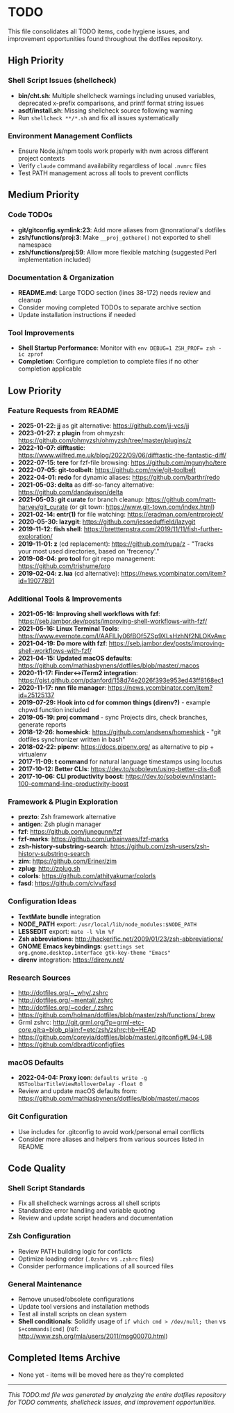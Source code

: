# TODO

This file consolidates all TODO items, code hygiene issues, and improvement opportunities found throughout the dotfiles repository.

## High Priority

### Shell Script Issues (shellcheck)
- **bin/cht.sh**: Multiple shellcheck warnings including unused variables, deprecated x-prefix comparisons, and printf format string issues
- **asdf/install.sh**: Missing shellcheck source following warning
- Run `shellcheck **/*.sh` and fix all issues systematically

### Environment Management Conflicts
- Ensure Node.js/npm tools work properly with nvm across different project contexts
- Verify `claude` command availability regardless of local `.nvmrc` files
- Test PATH management across all tools to prevent conflicts

## Medium Priority

### Code TODOs
- **git/gitconfig.symlink:23**: Add more aliases from @nonrational's dotfiles
- **zsh/functions/proj:3**: Make `__proj_gothere()` not exported to shell namespace
- **zsh/functions/proj:59**: Allow more flexible matching (suggested Perl implementation included)

### Documentation & Organization
- **README.md**: Large TODO section (lines 38-172) needs review and cleanup
- Consider moving completed TODOs to separate archive section
- Update installation instructions if needed

### Tool Improvements
- **Shell Startup Performance**: Monitor with `env DEBUG=1 ZSH_PROF= zsh -ic zprof`
- **Completion**: Configure completion to complete files if no other completion applicable

## Low Priority

### Feature Requests from README
- **2025-01-22: jj** as git alternative: https://github.com/jj-vcs/jj
- **2023-01-27: z plugin** from ohmyzsh: https://github.com/ohmyzsh/ohmyzsh/tree/master/plugins/z
- **2022-10-07: difftastic**: https://www.wilfred.me.uk/blog/2022/09/06/difftastic-the-fantastic-diff/
- **2022-07-15: tere** for fzf-file browsing: https://github.com/mgunyho/tere
- **2022-07-05: git-toolbelt**: https://github.com/nvie/git-toolbelt
- **2022-04-01: redo** for dynamic aliases: https://github.com/barthr/redo
- **2021-05-03: delta** as diff-so-fancy alternative: https://github.com/dandavison/delta
- **2021-05-03: git curate** for branch cleanup: https://github.com/matt-harvey/git_curate (or git town: https://www.git-town.com/index.html)
- **2021-02-14: entr(1)** for file watching: https://eradman.com/entrproject/
- **2020-05-30: lazygit**: https://github.com/jesseduffield/lazygit
- **2019-11-12: fish shell**: https://brettterpstra.com/2019/11/11/fish-further-exploration/
- **2019-11-01: z** (cd replacement): https://github.com/rupa/z - "Tracks your most used directories, based on 'frecency'."
- **2019-08-04: pro tool** for git repo management: https://github.com/trishume/pro
- **2019-02-04: z.lua** (cd alternative): https://news.ycombinator.com/item?id=19077891

### Additional Tools & Improvements
- **2021-05-16: Improving shell workflows with fzf**: https://seb.jambor.dev/posts/improving-shell-workflows-with-fzf/
- **2021-05-16: Linux Terminal Tools**: https://www.evernote.com/l/AAFlLIy06fBOf5ZSp9XLsHzhNf2NLOKvAwc
- **2021-04-19: Do more with fzf**: https://seb.jambor.dev/posts/improving-shell-workflows-with-fzf/
- **2021-04-15: Updated macOS defaults**: https://github.com/mathiasbynens/dotfiles/blob/master/.macos
- **2020-11-17: Finder<->iTerm2 integration**: https://gist.github.com/pdanford/158d74e2026f393e953ed43ff8168ec1
- **2020-11-17: nnn file manager**: https://news.ycombinator.com/item?id=25125137
- **2019-07-29: Hook into cd for common things (direnv?)** - example chpwd function included
- **2019-05-19: proj command** - sync Projects dirs, check branches, generate reports
- **2018-12-26: homeshick**: https://github.com/andsens/homeshick - "git dotfiles synchronizer written in bash"
- **2018-02-22: pipenv**: https://docs.pipenv.org/ as alternative to pip + virtualenv
- **2017-11-09: t command** for natural language timestamps using locutus
- **2017-10-12: Better CLIs**: https://dev.to/sobolevn/using-better-clis-6o8
- **2017-10-06: CLI productivity boost**: https://dev.to/sobolevn/instant-100-command-line-productivity-boost

### Framework & Plugin Exploration
- **prezto**: Zsh framework alternative
- **antigen**: Zsh plugin manager
- **fzf**: https://github.com/junegunn/fzf
- **fzf-marks**: https://github.com/urbainvaes/fzf-marks
- **zsh-history-substring-search**: https://github.com/zsh-users/zsh-history-substring-search
- **zim**: https://github.com/Eriner/zim
- **zplug**: http://zplug.sh
- **colorls**: https://github.com/athityakumar/colorls
- **fasd**: https://github.com/clvv/fasd

### Configuration Ideas
- **TextMate bundle** integration
- **NODE_PATH** export: `/usr/local/lib/node_modules:$NODE_PATH`
- **LESSEDIT** export: `mate -l %lm %f`
- **Zsh abbreviations**: http://hackerific.net/2009/01/23/zsh-abbreviations/
- **GNOME Emacs keybindings**: `gsettings set org.gnome.desktop.interface gtk-key-theme "Emacs"`
- **direnv** integration: https://direnv.net/

### Research Sources
- http://dotfiles.org/~_why/.zshrc
- http://dotfiles.org/~mental/.zshrc
- http://dotfiles.org/~coder_/.zshrc
- https://github.com/holman/dotfiles/blob/master/zsh/functions/_brew
- Grml zshrc: http://git.grml.org/?p=grml-etc-core.git;a=blob_plain;f=etc/zsh/zshrc;hb=HEAD
- https://github.com/coreyja/dotfiles/blob/master/.gitconfig#L94-L98
- https://github.com/dbradf/configfiles

### macOS Defaults
- **2022-04-04: Proxy icon**: `defaults write -g NSToolbarTitleViewRolloverDelay -float 0`
- Review and update macOS defaults from: https://github.com/mathiasbynens/dotfiles/blob/master/.macos

### Git Configuration
- Use includes for .gitconfig to avoid work/personal email conflicts
- Consider more aliases and helpers from various sources listed in README

## Code Quality

### Shell Script Standards
- Fix all shellcheck warnings across all shell scripts
- Standardize error handling and variable quoting
- Review and update script headers and documentation

### Zsh Configuration
- Review PATH building logic for conflicts
- Optimize loading order (`.0zshrc` vs `.zshrc` files)
- Consider performance implications of all sourced files

### General Maintenance
- Remove unused/obsolete configurations
- Update tool versions and installation methods
- Test all install scripts on clean system
- **Shell conditionals**: Solidify usage of `if which cmd > /dev/null; then` vs `$+commands[cmd]` (ref: http://www.zsh.org/mla/users/2011/msg00070.html)

## Completed Items Archive
- None yet - items will be moved here as they're completed

---

*This TODO.md file was generated by analyzing the entire dotfiles repository for TODO comments, shellcheck issues, and improvement opportunities.*